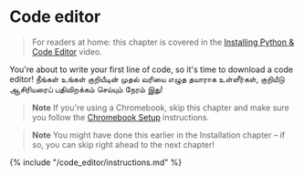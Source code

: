# Code editor

> For readers at home: this chapter is covered in the [Installing Python & Code Editor](https://www.youtube.com/watch?v=pVTaqzKZCdA&t=4m43s) video.

You're about to write your first line of code, so it's time to download a code editor!
நீங்கள் உங்கள் குறியீடின் முதல் வரியை எழுத தயாராக உள்ளீர்கள், குறியீடு ஆசிரியரைப் பதிவிறக்கம் செய்யும் நேரம் இது!

> **Note** If you're using a Chromebook, skip this chapter and make sure you follow the [Chromebook Setup](../chromebook_setup/README.md) instructions.

> **Note** You might have done this earlier in the Installation chapter – if so, you can skip right ahead to the next chapter!

{% include "/code_editor/instructions.md" %}
